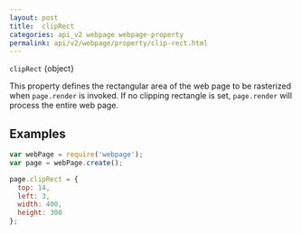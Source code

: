 ```yaml
---
layout: post
title:  clipRect
categories: api_v2 webpage webpage-property
permalink: api/v2/webpage/property/clip-rect.html
---
```


`clipRect` {object}

This property defines the rectangular area of the web page to be rasterized when `page.render` is invoked. If no clipping rectangle is set, `page.render` will process the entire web page.

## Examples

```javascript
var webPage = require('webpage');
var page = webPage.create();

page.clipRect = {
  top: 14,
  left: 3,
  width: 400,
  height: 300
};
```








